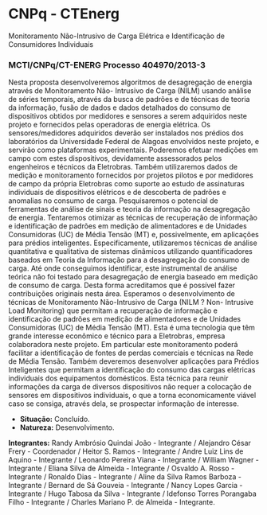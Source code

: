 # CNPq - CTEnerg
Monitoramento Não-Intrusivo de Carga Elétrica e Identificação de Consumidores Individuais

### MCTI/CNPq/CT-ENERG Processo 404970/2013-3

Nesta proposta desenvolveremos algoritmos de desagregação de energia através de Monitoramento Não- Intrusivo de Carga (NILM) usando análise de séries temporais, através da busca de padrões e de técnicas de teoria da informação, fusão de dados e dados detalhados do consumo de dispositivos obtidos por medidores e sensores a serem adquiridos neste projeto e fornecidos pelas operadoras de energia elétrica. Os sensores/medidores adquiridos deverão ser instalados nos prédios dos laboratórios da Universidade Federal de Alagoas envolvidos neste projeto, e servirão como plataformas experimentais. Poderemos efetuar medições em campo com estes dispositivos, devidamente assessorados pelos engenheiros e técnicos da Eletrobras. Também utilizaremos dados de medição e monitoramento fornecidos por projetos pilotos e por medidores de campo da própria Eletrobras como suporte ao estudo de assinaturas individuais de dispositivos elétricos e de descoberta de padrões e anomalias no consumo de carga. Pesquisaremos o potencial de ferramentas de análise de sinais e teoria da informação na desagregação de energia. Tentaremos otimizar as técnicas de recuperação de informação e identificação de padrões em medição de alimentadores e de Unidades Consumidoras (UC) de Média Tensão (MT) e, possivelmente, em aplicações para prédios inteligentes. Especificamente, utilizaremos técnicas de análise quantitativa e qualitativa de sistemas dinâmicos utilizando quantificadores baseados em Teoria da Informação para a desagregação do consumo de carga. Até onde conseguimos identificar, este instrumental de análise teórica não foi testado para desagregação de energia baseado em medição de consumo de carga. Desta forma acreditamos que é possível fazer contribuições originais nesta área. Esperamos o desenvolvimento de técnicas de Monitoramento Não-Intrusivo de Carga (NILM ? Non- Intrusive Load Monitoring) que permitam a recuperação de informação e identificação de padrões em medição de alimentadores e de Unidades Consumidoras (UC) de Média Tensão (MT). Esta é uma tecnologia que têm grande interesse econômico e técnico para a Eletrobras, empresa colaboradora neste projeto. Em particular este monitoramento poderá facilitar a identificação de fontes de perdas comerciais e técnicas na Rede de Média Tensão. Também deveremos desenvolver aplicações para Prédios Inteligentes que permitam a identificação do consumo das cargas elétricas individuais dos equipamentos domésticos. Esta técnica para reunir informações da carga de diversos dispositivos não requer a colocação de sensores em dispositivos individuais, o que a torna economicamente viável caso se consiga, através dela, se prospectar informação de interesse.

* **Situação:** Concluído.
* **Natureza:** Desenvolvimento.


**Integrantes:** Randy Ambrósio Quindai João - Integrante / Alejandro César Frery - Coordenador / Heitor S. Ramos - Integrante / Andre Luiz Lins de Aquino - Integrante / Leonardo Pereira Viana - Integrante / William Wagner - Integrante / Eliana Silva de Almeida - Integrante / Osvaldo A. Rosso - Integrante / Ronaldo Dias - Integrante / Aline da Silva Ramos Barboza - Integrante / Bernard de Sá Gouveia - Integrante / Nancy Lopes Garcia - Integrante / Hugo Tabosa da Silva - Integrante / Idefonso Torres Porangaba Filho - Integrante / Charles Mariano P. de Almeida - Integrante.
